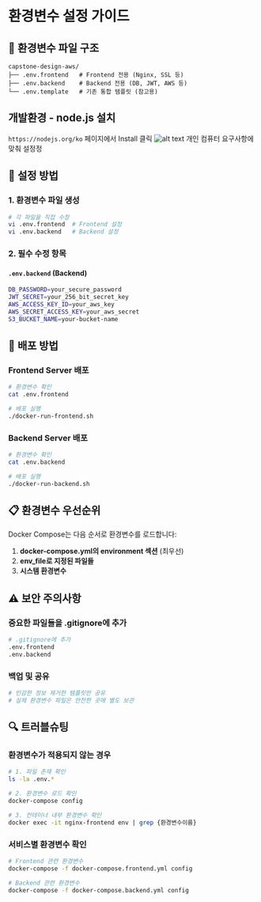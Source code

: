 # 환경변수 설정 가이드

## 📂 환경변수 파일 구조

```
capstone-design-aws/
├── .env.frontend   # Frontend 전용 (Nginx, SSL 등)
├── .env.backend    # Backend 전용 (DB, JWT, AWS 등)
└── .env.template   # 기존 통합 템플릿 (참고용)
```

## 개발환경 - node.js 설치
`https://nodejs.org/ko` 페이지에서 Install 클릭
![alt text]({6B88F406-D843-4DE6-9F2A-7DDCE1310CFF}.png)
개인 컴퓨터 요구사항에 맞춰 설정정

## 🚀 설정 방법

### 1. 환경변수 파일 생성

```bash
# 각 파일을 직접 수정
vi .env.frontend  # Frontend 설정
vi .env.backend   # Backend 설정
```

### 2. 필수 수정 항목

#### `.env.backend` (Backend)

```bash
DB_PASSWORD=your_secure_password
JWT_SECRET=your_256_bit_secret_key
AWS_ACCESS_KEY_ID=your_aws_key
AWS_SECRET_ACCESS_KEY=your_aws_secret
S3_BUCKET_NAME=your-bucket-name
```

## 🔧 배포 방법

### Frontend Server 배포

```bash
# 환경변수 확인
cat .env.frontend

# 배포 실행
./docker-run-frontend.sh
```

### Backend Server 배포

```bash
# 환경변수 확인
cat .env.backend

# 배포 실행
./docker-run-backend.sh
```

## 📋 환경변수 우선순위

Docker Compose는 다음 순서로 환경변수를 로드합니다:

1. **docker-compose.yml의 environment 섹션** (최우선)
2. **env_file로 지정된 파일들**
3. **시스템 환경변수**

## ⚠️ 보안 주의사항

### 중요한 파일들을 .gitignore에 추가

```bash
# .gitignore에 추가
.env.frontend
.env.backend
```

### 백업 및 공유

```bash
# 민감한 정보 제거한 템플릿만 공유
# 실제 환경변수 파일은 안전한 곳에 별도 보관
```

## 🔍 트러블슈팅

### 환경변수가 적용되지 않는 경우

```bash
# 1. 파일 존재 확인
ls -la .env.*

# 2. 환경변수 로드 확인
docker-compose config

# 3. 컨테이너 내부 환경변수 확인
docker exec -it nginx-frontend env | grep {환경변수이름}
```

### 서비스별 환경변수 확인

```bash
# Frontend 관련 환경변수
docker-compose -f docker-compose.frontend.yml config

# Backend 관련 환경변수
docker-compose -f docker-compose.backend.yml config
```

